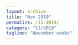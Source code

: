 ```yaml
---
layout: archive
title: "Nov 2019"
permalink: /11-2019/
category: "11/2019"
tagline: "November weeks"
---
```

